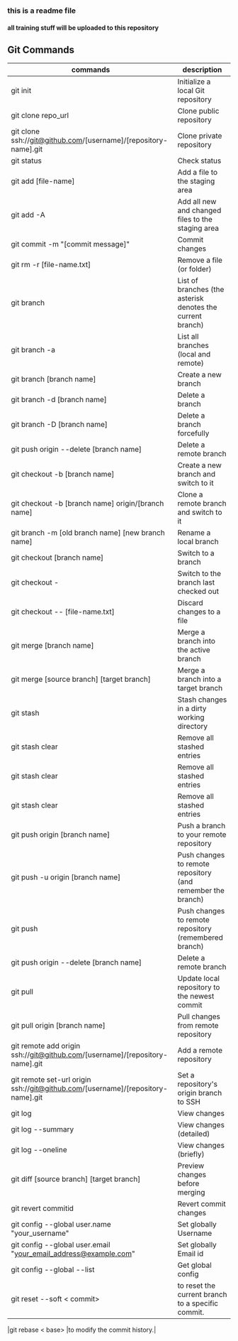### this is a readme file
#### all training stuff will be uploaded to this repository  

## Git Commands
|commands | description |
|---------- | ----------------|
| git init |	Initialize a local Git repository |
|git clone repo_url	|Clone public repository|
|git clone ssh://git@github.com/[username]/[repository-name].git	|Clone private repository
|git status	|Check status
|git add [file-name]	|Add a file to the staging area
|git add -A	|Add all new and changed files to the staging area
|git commit -m "[commit message]"	|Commit changes
|git rm -r [file-name.txt]	|Remove a file (or folder)
|git branch	|List of branches (the asterisk denotes the current branch)
|git branch -a	|List all branches (local and remote)
|git branch [branch name]	|Create a new branch
|git branch -d [branch name]	|Delete a branch
|git branch -D [branch name]	|Delete a branch forcefully
|git push origin --delete [branch name]	|Delete a remote branch
|git checkout -b [branch name]	|Create a new branch and switch to it
|git checkout -b [branch name] origin/[branch name]	|Clone a remote branch and switch to it
|git branch -m [old branch name] [new branch name]	|Rename a local branch
|git checkout [branch name]	|Switch to a branch
|git checkout -	|Switch to the branch last checked out
|git checkout -- [file-name.txt]|	Discard changes to a file
|git merge [branch name]	|Merge a branch into the active branch
|git merge [source branch] [target branch]|	Merge a branch into a target branch
|git stash|	Stash changes in a dirty working directory
|git stash clear|	Remove all stashed entries
|git stash clear|	Remove all stashed entries
|git stash clear|	Remove all stashed entries
|git push origin [branch name]|	Push a branch to your remote repository
|git push -u origin [branch name]|	Push changes to remote repository (and remember the branch)
|git push |	Push changes to remote repository (remembered branch)
|git push origin --delete [branch name] |	Delete a remote branch
|git pull |	Update local repository to the newest commit
|git pull origin [branch name] |	Pull changes from remote repository
|git remote add origin ssh://git@github.com/[username]/[repository-name].git	|Add a remote repository
|git remote set-url origin ssh://git@github.com/[username]/[repository-name].git|	Set a repository's origin branch to SSH
|git log |	View changes
|git log --summary|	View changes (detailed)
|git log --oneline|	View changes (briefly)
|git diff [source branch] [target branch]	|Preview changes before merging
|git revert commitid	|Revert commit changes
|git config --global user.name "your_username"|	Set globally Username|
|git config --global user.email "your_email_address@example.com"|	Set globally Email id|
|git config --global --list |	Get global config|
|git reset --soft  < commit> |  to reset the current branch to a specific commit. |




|git rebase < base> |to modify the commit history.|